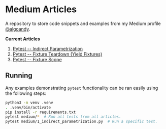 # Medium Articles

A repository to store code snippets and examples from my Medium profile [@algoandy](https://medium.com/@algoandy).

**Current Articles**
1. [Pytest -- Indirect Parametrization](https://medium.com/@algoandy/pytest-indirect-parametrization-fa0721324968)
2. [Pytest -- Fixture Teardown (Yield Fixtures)](https://medium.com/@algoandy/pytest-fixture-teardown-yield-fixtures-ed21640f6b20)
3. [Pytest -- Fixture Scope](https://medium.com/@algoandy/pytest-fixture-scope-592c50aff652)

## Running

Any examples demonstrating `pytest` functionality can be ran easily using the following steps:

```bash
python3 -m venv .venv
. .venv/bin/activate
pip install -r requirements.txt
pytest medium/*  # Run all tests from all articles.
pytest medium/1_indirect_parametrization.py  # Run a specific test.
```
